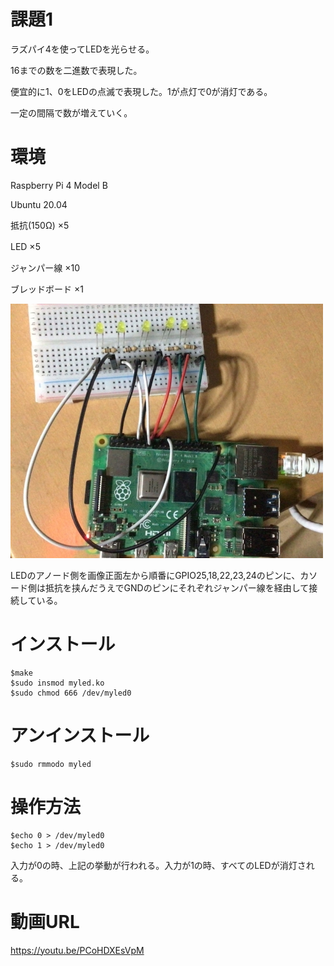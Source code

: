 # 課題1

ラズパイ4を使ってLEDを光らせる。

16までの数を二進数で表現した。

便宜的に1、0をLEDの点滅で表現した。1が点灯で0が消灯である。

一定の間隔で数が増えていく。

# 環境
Raspberry Pi 4 Model B

Ubuntu 20.04

抵抗(150Ω) ×5

LED ×5　

ジャンパー線 ×10

ブレッドボード ×1

![回路](https://github.com/szkkt/robosys1/blob/main/5.jpg)

LEDのアノード側を画像正面左から順番にGPIO25,18,22,23,24のピンに、カソード側は抵抗を挟んだうえでGNDのピンにそれぞれジャンパー線を経由して接続している。



# インストール
    $make
    $sudo insmod myled.ko
    $sudo chmod 666 /dev/myled0


# アンインストール
    $sudo rmmodo myled


# 操作方法
    $echo 0 > /dev/myled0
    $echo 1 > /dev/myled0

入力が0の時、上記の挙動が行われる。入力が1の時、すべてのLEDが消灯される。


# 動画URL
https://youtu.be/PCoHDXEsVpM
